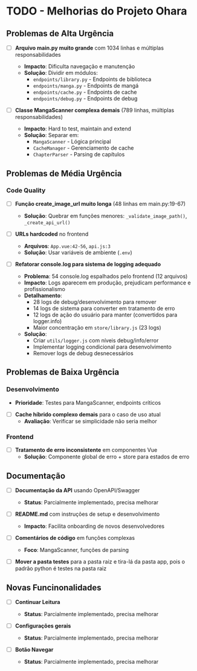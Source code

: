 # TODO - Melhorias do Projeto Ohara

## Problemas de Alta Urgência

- [ ] **Arquivo main.py muito grande** com 1034 linhas e múltiplas responsabilidades
  - **Impacto**: Dificulta navegação e manutenção
  - **Solução**: Dividir em módulos:
    - `endpoints/library.py` - Endpoints de biblioteca
    - `endpoints/manga.py` - Endpoints de mangá  
    - `endpoints/cache.py` - Endpoints de cache
    - `endpoints/debug.py` - Endpoints de debug

- [ ] **Classe MangaScanner complexa demais** (789 linhas, múltiplas responsabilidades)
  - **Impacto**: Hard to test, maintain and extend
  - **Solução**: Separar em:
    - `MangaScanner` - Lógica principal
    - `CacheManager` - Gerenciamento de cache
    - `ChapterParser` - Parsing de capítulos

## Problemas de Média Urgência

### Code Quality

- [ ] **Função create_image_url muito longa** (48 linhas em main.py:19-67)
  - **Solução**: Quebrar em funções menores: `_validate_image_path()`, `_create_api_url()`

- [ ] **URLs hardcoded** no frontend
  - **Arquivos**: `App.vue:42-56`, `api.js:3`
  - **Solução**: Usar variáveis de ambiente (`.env`)

- [ ] **Refatorar console.log para sistema de logging adequado**
  - **Problema**: 54 console.log espalhados pelo frontend (12 arquivos)
  - **Impacto**: Logs aparecem em produção, prejudicam performance e profissionalismo
  - **Detalhamento**:
    - 28 logs de debug/desenvolvimento para remover
    - 14 logs de sistema para converter em tratamento de erro
    - 12 logs de ação do usuário para manter (convertidos para logger.info)
    - Maior concentração em `store/library.js` (23 logs)
  - **Solução**: 
    - Criar `utils/logger.js` com níveis debug/info/error
    - Implementar logging condicional para desenvolvimento
    - Remover logs de debug desnecessários

## Problemas de Baixa Urgência

### Desenvolvimento

  - **Prioridade**: Testes para MangaScanner, endpoints críticos

- [ ] **Cache híbrido complexo demais** para o caso de uso atual
  - **Avaliação**: Verificar se simplicidade não seria melhor

### Frontend

- [ ] **Tratamento de erro inconsistente** em componentes Vue
  - **Solução**: Componente global de erro + store para estados de erro

## Documentação

- [ ] **Documentação da API** usando OpenAPI/Swagger
  - **Status**: Parcialmente implementado, precisa melhorar

- [ ] **README.md** com instruções de setup e desenvolvimento
  - **Impacto**: Facilita onboarding de novos desenvolvedores

- [ ] **Comentários de código** em funções complexas
  - **Foco**: MangaScanner, funções de parsing

- [ ] **Mover a pasta testes** para a pasta raiz e tira-lá da pasta app, pois o padrão python é testes na pasta raiz

## Novas Funcinonalidades 

- [ ] **Continuar Leitura** 
  - **Status**: Parcialmente implementado, precisa melhorar

- [ ] **Configurações gerais** 
  - **Status**: Parcialmente implementado, precisa melhorar

- [ ] **Botão Navegar** 
  - **Status**: Parcialmente implementado, precisa melhorar
